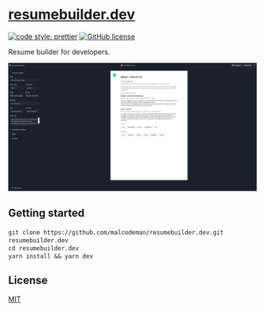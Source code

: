 # [resumebuilder.dev](https://www.resumebuilder.dev)

[![code style: prettier](https://img.shields.io/badge/code_style-prettier-ff69b4.svg)](https://github.com/prettier/prettier)
[![GitHub license](https://img.shields.io/badge/license-MIT-blue.svg)](https://github.com/malcodeman/resumebuilder.dev/blob/master/LICENSE)

Resume builder for developers.

![Screenshot](readme/screenshot.png)

## Getting started

```
git clone https://github.com/malcodeman/resumebuilder.dev.git resumebuilder.dev
cd resumebuilder.dev
yarn install && yarn dev
```

## License

[MIT](./LICENSE)
